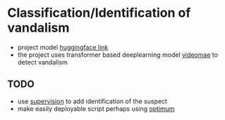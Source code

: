 # Classification/Identification of vandalism
- project model [huggingface link](https://huggingface.co/archit11/videomae-base-finetuned-fight-nofight-subset2) 
- the project uses transformer based deeplearning model [videomae](https://github.com/MCG-NJU/VideoMAE) to detect vandalism 


## TODO 
- use [supervision](https://github.com/roboflow/supervision/) to add identification of the suspect 
- make easily deployable script perhaps using [optimum](https://github.com/huggingface/optimum)
